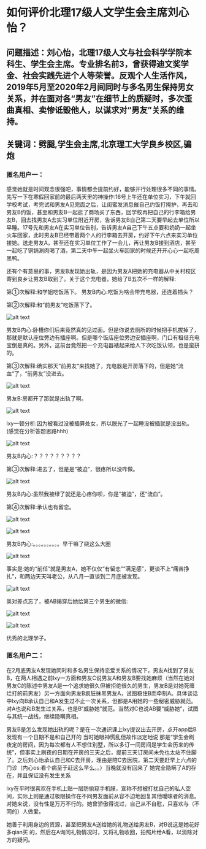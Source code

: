 # 如何评价北理17级人文学生会主席刘心怡？
## 问题描述：刘心怡，北理17级人文与社会科学学院本科生、学生会主席。专业排名前3，曾获得迪文奖学金、社会实践先进个人等荣誉。反观个人生活作风，2019年5月至2020年2月间同时与多名男生保持男女关系，并在面对各“男友”在细节上的质疑时，多次歪曲真相、卖惨诋毁他人，以谋求对“男友”关系的维持。
## 关键词：劈腿,学生会主席,北京理工大学良乡校区,骗炮

### 匿名用户一：

感觉她就是时间观念很强吧，事情都会提前约好，能够并行处理很多不同的事情。先写一下在寒假回家前的最后两天里的神操作:16号上午还在单位实习，下午就回学校考试，考完试和男友A见完面之后，让闺蜜发消息催自己约饭打掩护，再去和男友B约饭，甚至和男友B一起逛了商场买了东西，回学校再把自己的行李箱给男友B，回去找男友A去实习单位附近开房，告诉男友B自己第二天要早起去单位所以早睡。17号先和男友A在实习单位告别，告诉男友A自己下午五点要和奶奶一起坐火车回家，此时男友B已经带着两个人的行李箱去开房，约好下午六点来实习单位接她。送走男友A，甚至还在实习单位工作了一会儿，再让男友B接到酒店，甚至一起吃了铜锅涮肉喝了酒，第二天中午一起坐火车回家的时候还开开心心一起吃周黑鸭。

还有个有意思的事，男友B发现她出轨，是因为男友A把她的充电器从中关村校区寄到良乡让男友B取到了。关于这个充电器，她给了B五次不一样的解释:

第①次解释:和学姐吃饭落下。
男友B内心:吃饭为啥会带充电器，还连着插头？

第②次解释:和“前男友”吃饭落下了。

![alt text](https://user-images.githubusercontent.com/63326964/78735764-2e6da800-797e-11ea-80ba-2accde11e35a.jpg)

男友B内心:卧槽你们后来竟然真的见过面。但是你说去厕所的时候把手机拔掉了，那就是默认座位旁边有插座啊。但是哪个饭店座位旁边安插座啊，门口有租借充电宝倒是真的。另外，这前台竟然把一个充电器裱起来给人下次吃饭认领，也是蛮拼的。

第③次解释:确实那天“前男友“来找她了，充电器是开房落下的，但是她“流血“了，“前男友”没进去。

![alt text](https://user-images.githubusercontent.com/63326964/78735769-30d00200-797e-11ea-9ccc-da1ff42bcec1.jpg)

男友B:房都开了那就是出轨了啊。

![alt text](https://user-images.githubusercontent.com/63326964/78735770-31689880-797e-11ea-906b-c7f5ece1a41b.jpg)

lxy一顿分析:因为被看过没被插算处女，所以脱光了一起睡没被插就是没出轨。(感觉在分析答题思路hhh)

![alt text](https://user-images.githubusercontent.com/63326964/78735774-32012f00-797e-11ea-99cf-0e833ab0797a.jpg)

男友B内心:？？？？？？？？？

第③次解释:进去了，但是是“被迫”，很疼所以没咋做。

![alt text](https://user-images.githubusercontent.com/63326964/78735779-3299c580-797e-11ea-8d42-bba25e5cb64e.jpg)

男友B内心:虽然我被绿了就还是心疼你呗，你是“被迫”，还“流血”。

第④次解释:承认也有留恋。

![alt text](https://user-images.githubusercontent.com/63326964/78735781-33caf280-797e-11ea-8ffb-371aab1a1782.jpg)

![alt text](https://user-images.githubusercontent.com/63326964/78735783-34638900-797e-11ea-94e7-39db3002b1b3.jpg)

男友B内心:。。。。。。。。。。早干嘛了绕这么大圈

![alt text](https://user-images.githubusercontent.com/63326964/78735786-34fc1f80-797e-11ea-963d-22982b6feac3.jpg)

事实是:她的“前任”就是男友A，她不仅仅“有留恋”“满足感”，更谈不上“痛苦挣扎”，和两边天天叫老公，从八月一直谈到二月底被发现。

![alt text](https://user-images.githubusercontent.com/63326964/78735788-362d4c80-797e-11ea-92af-209e6ae3c65c.jpg)

奥对差点忘了，被AB揭穿后她给第三个男生的微信:

![alt text](https://user-images.githubusercontent.com/63326964/78735790-36c5e300-797e-11ea-8b72-a12e00118f10.jpg)

![alt text](https://user-images.githubusercontent.com/63326964/78735793-375e7980-797e-11ea-9cf3-7764aa4a8d04.jpg)

优秀的北理学子。

### 匿名用户二：

在2月底男友A发现她同时和多名男生保持恋爱关系的情况下，男友A找到了男友B，在两人相遇之前lxy一方面和男友C说男友A和男友B要找她麻烦（当然在她对男友C的陈述中男友A是一个追求她很久但被拒绝很久的男生，男友B是对她死缠烂打的前男友）另一方面向男友B疯狂抹黑男友A，试图稳住B而牵制A。具体谈话中lxy向B承认自己和A发生过不止一次关系，但都是A用她的一些秘密威胁就范。对A也说和B发生过关系，也是B“威胁她”就范。当然对C也说AB要“威胁她”，试图与其统一战线，继续隐瞒真相。

男友B是怎么发现她出轨的呢？是在一次通识课上lxy提议出去开房，点开app后B发现有一个日期不是和自己开的 当时她眼神慌乱但故作淡定地说 那是“学生会刷夜定的房间，因为每次都有人不想住别墅，所以多订一间房间是学生会历来的传统”，但事实上刷夜的日期在开房的三天之后，提前三天订房间未免也太站不住脚了。之后刘心怡承认自己和C去开房，理由是陪C去医院，第二天要赶早上六点的门诊（内心os:看个病至于赶这么早么。。）当晚就没有回来了 她完全隐瞒了A的存在，并且保证没有发生关系

lxy在平时很喜欢在手机上贴一层防偷窥手机膜，宣称不想被打扰自己的私人空间，实际上则是通过极限操作在不同男友面前从容不迫地回复其他暧昧者的消息。对她来说，没有性是万万不行的。她曾骄傲得说过，自己从不自慰，只喜欢与（不同的）人做爱。

她善于利用身边的资源，甚至把男友A送给她的礼物送给男友B，对B说这是她花好多qian买 的，然后在A询问礼物情况时，又将礼物收回，拍照片给A看，以消除对方的疑问。



